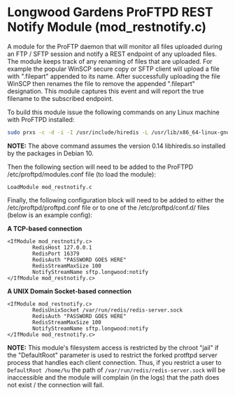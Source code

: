 # Longwood Gardens ProFTPD REST Notify Module (mod_restnotify.c)

A module for the ProFTP daemon that will monitor all files uploaded
during an FTP / SFTP session and notify a REST endpoint of any uploaded
files.  The module keeps track of any renaming of files that are
uploaded.  For example the popular WinSCP secure copy or SFTP client
will upload a file with ".filepart" appended to its name.  After
successfully uploading the file WinSCP then renames the file to remove
the appended ".filepart" designation.  This module captures this event
and will report the true filename to the subscribed endpoint.

To build this module issue the following commands on any Linux machine
with ProFTPD installed:

```sh
sudo prxs -c -d -i -I /usr/include/hiredis -L /usr/lib/x86_64-linux-gnu/ mod_restnotify.c
```

**NOTE:** The above command assumes the version 0.14 libhiredis.so
installed by the packages in Debian 10.


Then the following section will need to be added to the ProFTPD
/etc/proftpd/modules.conf file (to load the module):

```
LoadModule mod_restnotify.c
```

Finally, the following configuration block will need to be added to
either the /etc/proftpd/proftpd.conf file or to one of the
/etc/proftpd/conf.d/ files (below is an example config):

**A TCP-based connection**
```
<IfModule mod_restnotify.c>
        RedisHost 127.0.0.1
        RedisPort 16379
        RedisAuth "PASSWORD GOES HERE"
        RedisStreamMaxSize 100
        NotifyStreamName sftp.longwood:notify
</IfModule mod_restnotify.c>
```

**A UNIX Domain Socket-based connection**
```
<IfModule mod_restnotify.c>
        RedisUnixSocket /var/run/redis/redis-server.sock
        RedisAuth "PASSWORD GOES HERE"
        RedisStreamMaxSize 100
        NotifyStreamName sftp.longwood:notify
</IfModule mod_restnotify.c>
```

**NOTE:** This module's filesystem access is restricted by the chroot
"jail" if the "DefaultRoot" parameter is used to restrict the forked
protftpd server process that handles each client connection.  Thus,
if you restrict a user to ```DefaultRoot /home/%u``` the path of
```/var/run/redis/redis-server.sock``` will be inaccessible and the
module will complain (in the logs) that the path does not exist /
the connection will fail.
